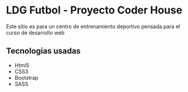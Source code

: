 <h1>LDG Futbol - Proyecto Coder House</h1>
<p>Este sitio es para un centro de entrenamiento deportivo pensada para el curso de desarrollo web</p>

<h2>Tecnologias usadas</h2>
<ul>
    <li>Html5</li>
    <li>CSS3</li>
    <li>Bootstrap</li>
    <li>SASS</li>
</ul>